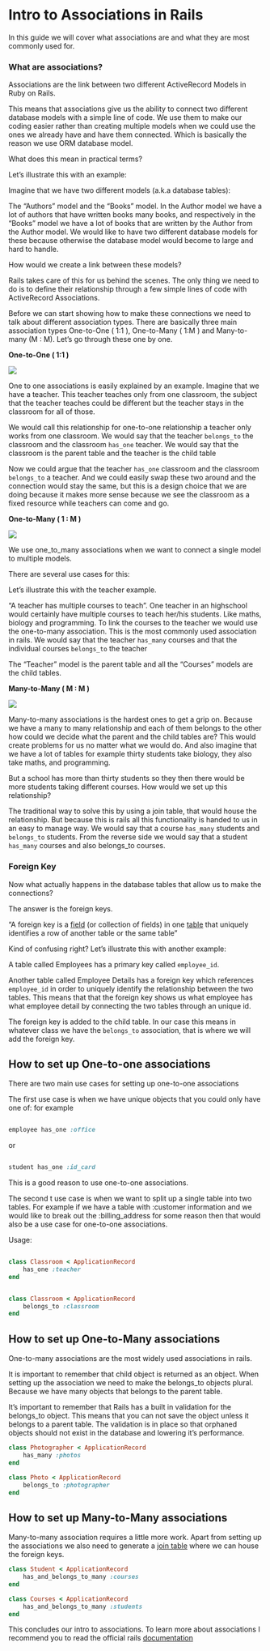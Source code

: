 # Intro to Associations in Rails

In this guide we will cover what associations are and what they are most commonly used for.

### What are associations?
Associations are the link between two different ActiveRecord Models in Ruby on Rails.

This means that associations give us the ability to connect two different database models with a simple line of code. We use them to make our coding easier rather than creating multiple models when we could use the ones we already have and have them connected. Which is basically the reason we use ORM database model.

What does this mean in practical terms?

Let’s illustrate this with an example:

Imagine that we have two different models (a.k.a database tables):

The “Authors” model and the “Books” model. In the Author model we have a lot of authors that have written books many books, and respectively in the “Books” model we have a lot of books that are written by the Author from the Author model. We would like to have two different database models for these because otherwise the database model would become to large and hard to handle.

How would we create a link between these models?

Rails takes care of this for us behind the scenes. The only thing we need to do is to define their relationship through a few simple lines of code with ActiveRecord Associations.

Before we can start showing how to make these connections we need to talk about different association types. There are basically three main association types One-to-One ( 1:1 ), One-to-Many ( 1:M ) and Many-to-many (M : M). Let’s go through these one by one.


**One-to-One ( 1:1 )**


![](https://docs.google.com/a/craftacademy.se/drawings/d/sfQAXpycOUZvZGcRw0iIeXA/image?w=206&h=36&rev=1&ac=1)

One to one associations is easily explained by an example. Imagine that we have a teacher. This teacher teaches only from one classroom, the subject that the teacher teaches could be different but the teacher stays in the classroom for all of those.


We would call this relationship for one-to-one relationship a teacher only works from one classroom. We would say that the teacher `belongs_to` the classroom and the classroom `has_one` teacher. We would say that the classroom is the parent table and the teacher is the child table


Now we could argue that the teacher `has_one` classroom and the classroom `belongs_to` a teacher. And we could easily swap these two around and the connection would stay the same, but this is a design choice that we are doing because it makes more sense because we see the classroom as a fixed resource while teachers can come and go.


**One-to-Many ( 1 : M )**



![](https://docs.google.com/a/craftacademy.se/drawings/d/swfhjeL6Z030oQ__HbM8DnQ/image?w=181&h=99&rev=1&ac=1)



We use one_to_many associations when we want to connect a single model to multiple models.

There are several use cases for this:



Let’s illustrate this with the teacher example.



“A teacher has multiple courses to teach”. One teacher in an highschool would certainly have multiple courses to teach her/his students. Like maths, biology and programming. To link the courses to the teacher we would use the one-to-many association. This is the most commonly used association in rails. We would say that the teacher `has_many` courses and that the individual courses `belongs_to` the teacher


The “Teacher” model is the parent table and all the “Courses” models are the child tables.


**Many-to-Many ( M : M )**



![](https://docs.google.com/a/craftacademy.se/drawings/d/sd6OTYyno2LD9GHGj9YZWAQ/image?w=204&h=114&rev=26&ac=1)



Many-to-many associations is the hardest ones to get a grip on. Because we have a many to many relationship and each of them belongs to the other how could we decide what the parent and the child tables are? This would create problems for us no matter what we would do. And also imagine that we have a lot of tables for example thirty students take biology, they also take maths, and programming.



But a school has more than thirty students so they then there would be more students taking different courses. How would we set up this relationship?



The traditional way to solve this by using a join table, that would house the relationship. But because this is rails all this functionality is handed to us in an easy to manage way. We would say that a course `has_many` students and `belongs_to` students. From the reverse side we would say that a student `has_many` courses and also belongs_to courses.


### Foreign Key


Now what actually happens in the database tables that allow us to make the connections?

The answer is the foreign keys.



“A foreign key is a [field](https://en.wikipedia.org/wiki/Field_(computer_science)) (or collection of fields) in one [table](https://en.wikipedia.org/wiki/Table_(database)) that uniquely identifies a row of another table or the same table”



Kind of confusing right? Let’s illustrate this with another example:



A table called Employees has a primary key called `employee_id`.



Another table called Employee Details has a foreign key which references `employee_id` in order to uniquely identify the relationship between the two tables. This means that that the foreign key shows us what employee has what employee detail by connecting the two tables through an unique id.



The foreign key is added to the child table. In our case this means in whatever class we have the `belongs_to` association, that is where we will add the foreign key.


## How to set up One-to-one associations

There are two main use cases for setting up one-to-one associations



The first use case is when we have unique objects that you could only have one of: for example

```ruby

employee has_one :office

```
or

```ruby

student has_one :id_card

```

This is a good reason to use one-to-one associations.



The second t use case is when we want to split up a single table into two tables. For example if we have a table with :customer information and we would like to break out the :billing_address for some reason then that would also be a use case for one-to-one associations.



Usage:

```ruby

class Classroom < ApplicationRecord
	has_one :teacher
end

```


```ruby

class Classroom < ApplicationRecord
	belongs_to :classroom
end

```
## How to set up One-to-Many associations

One-to-many associations are the most widely used associations in rails.

It is important to remember that child object is returned as an object. When setting up the association we need to make the belongs_to objects plural. Because we have many objects that belongs to the parent table.

It’s important to remember that Rails has a built in validation for the belongs_to object. This means that you can not save the object unless it belongs to a parent table. The validation is in place so that orphaned objects should not exist in the database and lowering it’s performance.


```ruby
class Photographer < ApplicationRecord
	has_many :photos
end
```



```ruby
class Photo < ApplicationRecord
	belongs_to :photographer
end
```
## How to set up Many-to-Many associations


Many-to-many association requires a little more work. Apart from setting up the associations we also need to generate a [join table](http://edgeguides.rubyonrails.org/active_record_migrations.html#creating-a-join-table) where we can house the foreign keys.


```ruby
class Student < ApplicationRecord
	has_and_belongs_to_many :courses
end
```


```ruby
class Courses < ApplicationRecord
	has_and_belongs_to_many :students
end
```

This concludes our intro to associations. To learn more about associations I recommend you to read the official rails [documentation](http://edgeguides.rubyonrails.org/association_basics.html)
